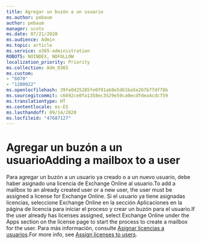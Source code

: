 ```yaml
---
title: Agregar un buzón a un usuario
ms.author: pebaum
author: pebaum
manager: scotv
ms.date: 07/21/2020
ms.audience: Admin
ms.topic: article
ms.service: o365-administration
ROBOTS: NOINDEX, NOFOLLOW
localization_priority: Priority
ms.collection: Adm_O365
ms.custom:
- "6070"
- "1200022"
ms.openlocfilehash: 39fe0d25285fe0f91ab8e5d61ba5e267b77df78b
ms.sourcegitcommit: c6692ce0fa1358ec3529e59ca0ecdfdea4cdc759
ms.translationtype: HT
ms.contentlocale: es-ES
ms.lasthandoff: 09/14/2020
ms.locfileid: "47687127"
---
```

# <a name="adding-a-mailbox-to-a-user"></a><span data-ttu-id="c1c3d-102">Agregar un buzón a un usuario</span><span class="sxs-lookup"><span data-stu-id="c1c3d-102">Adding a mailbox to a user</span></span>

<span data-ttu-id="c1c3d-103">Para agregar un buzón a un usuario ya creado o a un nuevo usuario, debe haber asignado una licencia de Exchange Online al usuario.</span><span class="sxs-lookup"><span data-stu-id="c1c3d-103">To add a mailbox to an already created user or a new user, the user must be assigned a license for Exchange Online.</span></span> <span data-ttu-id="c1c3d-104">Si el usuario ya tiene asignadas licencias, seleccione Exchange Online en la sección Aplicaciones en la página de licencia para iniciar el proceso y crear un buzón para el usuario.</span><span class="sxs-lookup"><span data-stu-id="c1c3d-104">If the user already has licenses assigned, select Exchange Online under the Apps section on the license page to start the process to create a mailbox for the user.</span></span> <span data-ttu-id="c1c3d-105">Para más información, consulte [Asignar licencias a usuarios](https://docs.microsoft.com/microsoft-365/admin/manage/assign-licenses-to-users).</span><span class="sxs-lookup"><span data-stu-id="c1c3d-105">For more info, see [Assign licenses to users](https://docs.microsoft.com/microsoft-365/admin/manage/assign-licenses-to-users).</span></span>